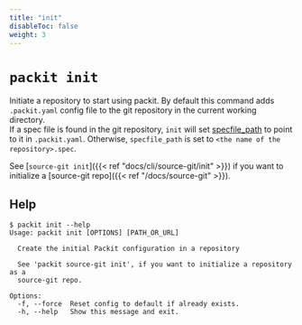 ```yaml
---
title: "init"
disableToc: false
weight: 3
---
```


# `packit init`

Initiate a repository to start using packit. By default this command adds
`.packit.yaml` config file to the git repository in the current working
directory.  
If a spec file is found in the git repository, `init` will set
[specfile_path](/docs/configuration/#specfile_path) to point to it in `.packit.yaml`.
Otherwise, `specfile_path` is set to `<the name of the repository>.spec`.

See [`source-git init`]({{< ref "docs/cli/source-git/init" >}}) if you want to
initialize a [source-git repo]({{< ref "/docs/source-git" >}}).

## Help

    $ packit init --help
    Usage: packit init [OPTIONS] [PATH_OR_URL]

      Create the initial Packit configuration in a repository

      See 'packit source-git init', if you want to initialize a repository as a
      source-git repo.

    Options:
      -f, --force  Reset config to default if already exists.
      -h, --help   Show this message and exit.
